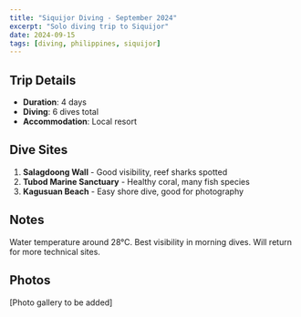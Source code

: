 ```yaml
---
title: "Siquijor Diving - September 2024"
excerpt: "Solo diving trip to Siquijor"
date: 2024-09-15
tags: [diving, philippines, siquijor]
---
```


## Trip Details
- **Duration**: 4 days
- **Diving**: 6 dives total
- **Accommodation**: Local resort

## Dive Sites
1. **Salagdoong Wall** - Good visibility, reef sharks spotted
2. **Tubod Marine Sanctuary** - Healthy coral, many fish species  
3. **Kagusuan Beach** - Easy shore dive, good for photography

## Notes
Water temperature around 28°C. Best visibility in morning dives. Will return for more technical sites.

## Photos
[Photo gallery to be added]